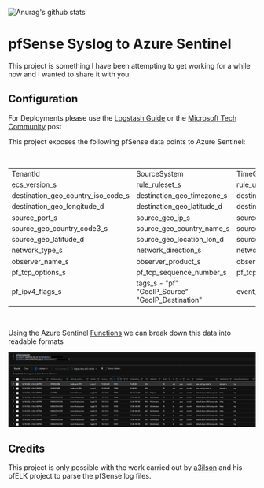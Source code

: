 ![Anurag's github stats](https://github-readme-stats.vercel.app/api?username=noodlemctwoodle&show_icons=true&theme=dark)

# pfSense Syslog to Azure Sentinel

This project is something I have been attempting to get working for a while now and I wanted to share it with you.

## Configuration

For Deployments please use the [Logstash Guide](Logstash-Configuration/README.md) or the [Microsoft Tech Community](https://techcommunity.microsoft.com/t5/azure-sentinel/pfsense-syslog-to-azure-sentinel-guide/m-p/2004352) post

This project exposes the following pfSense data points to Azure Sentinel:

</br>

| | | | | | |
|---|---|---|---|---|---|
|TenantId|SourceSystem|TimeGenerated|log_syslog_priority_s|log_original_s|_version_s
|ecs_version_s|rule_ruleset_s|rule_uuid_s|destination_port_s|destination_geo_ip_s|destination_geo_region_name_s
|destination_geo_country_iso_code_s|destination_geo_timezone_s|destination_geo_country_code3_s|destination_geo_country_name_s|destination_geo_region_iso_code_s|destination_geo_continent_code_s
|destination_geo_longitude_d|destination_geo_latitude_d|destination_geo_location_lon_d|destination_geo_location_lat_d|destination_service_s|destination_ip_s
|source_port_s|source_geo_ip_s|source_geo_region_name_s|source_geo_country_iso_code_s|source_geo_city_name_s|source_geo_timezone_s
|source_geo_country_code3_s|source_geo_country_name_s|source_geo_postal_code_s|source_geo_region_iso_code_s|source_geo_continent_code_s|source_geo_longitude_d
|source_geo_latitude_d|source_geo_location_lon_d|source_geo_location_lat_d|source_ip_s|network_transport_s|network_name_s
|network_type_s|network_direction_s|network_iana_number_s|process_name_s|interface_name_s|interface_alias_s
|observer_name_s|observer_product_s|observer_type_s|observer_serial_number_s|pf_transport_data_length_s|pf_packet_length_s
|pf_tcp_options_s|pf_tcp_sequence_number_s|pf_tcp_flags_s|pf_ipv4_tos_s|pf_ipv4_packet_id_s|pf_ipv4_offset_s
|pf_ipv4_flags_s|tags_s - "pf" "GeoIP_Source" "GeoIP_Destination"|event_action_s|event_reason_s|event_created_t|_timestamp_t

</br>

Using the Azure Sentinel [Functions](KQL/pfsesne-geoIP.kql) we can break down this data into readable formats

![pfsense-GeoIP](.images/image1.png)

## Credits

This project is only possible with the work carried out by [a3ilson](https://github.com/pfelk/pfelk) and his pfELK project to parse the pfSense log files.
